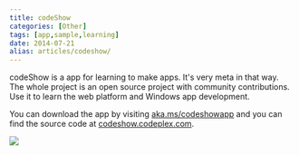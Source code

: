 ```yaml
---
title: codeShow
categories: [Other]
tags: [app,sample,learning]
date: 2014-07-21
alias: articles/codeshow/
---
```


codeShow is a app for learning to make apps. It's very meta in that way. The whole project is an open source project with community contributions. Use it to learn the web platform and Windows app development.

You can download the app by visiting [aka.ms/codeshowapp](http://aka.ms/codeshowapp) and you can find the source code at [codeshow.codeplex.com](http://codeshow.codeplex.com).

![](/files/codeshow_01.png)